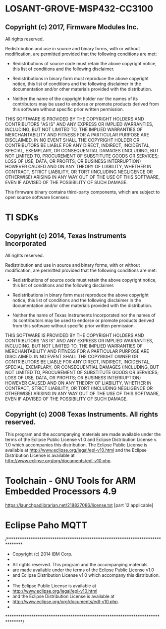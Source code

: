 # LOSANT-GROVE-MSP432-CC3100

## Copyright (c) 2017, Firmware Modules Inc.
All rights reserved.

Redistribution and use in source and binary forms, with or without
modification, are permitted provided that the following conditions are met:

* Redistributions of source code must retain the above copyright notice, this
  list of conditions and the following disclaimer.

* Redistributions in binary form must reproduce the above copyright notice,
  this list of conditions and the following disclaimer in the documentation
  and/or other materials provided with the distribution.

* Neither the name of the copyright holder nor the names of its
  contributors may be used to endorse or promote products derived from
  this software without specific prior written permission.

THIS SOFTWARE IS PROVIDED BY THE COPYRIGHT HOLDERS AND CONTRIBUTORS "AS IS"
AND ANY EXPRESS OR IMPLIED WARRANTIES, INCLUDING, BUT NOT LIMITED TO, THE
IMPLIED WARRANTIES OF MERCHANTABILITY AND FITNESS FOR A PARTICULAR PURPOSE ARE
DISCLAIMED. IN NO EVENT SHALL THE COPYRIGHT HOLDER OR CONTRIBUTORS BE LIABLE
FOR ANY DIRECT, INDIRECT, INCIDENTAL, SPECIAL, EXEMPLARY, OR CONSEQUENTIAL
DAMAGES (INCLUDING, BUT NOT LIMITED TO, PROCUREMENT OF SUBSTITUTE GOODS OR
SERVICES; LOSS OF USE, DATA, OR PROFITS; OR BUSINESS INTERRUPTION) HOWEVER
CAUSED AND ON ANY THEORY OF LIABILITY, WHETHER IN CONTRACT, STRICT LIABILITY,
OR TORT (INCLUDING NEGLIGENCE OR OTHERWISE) ARISING IN ANY WAY OUT OF THE USE
OF THIS SOFTWARE, EVEN IF ADVISED OF THE POSSIBILITY OF SUCH DAMAGE.

This firmware binary contains third-party components, which are subject to open source software licenses:

# TI SDKs

## Copyright (c) 2014, Texas Instruments Incorporated
All rights reserved.

Redistribution and use in source and binary forms, with or without
modification, are permitted provided that the following conditions
are met:

*  Redistributions of source code must retain the above copyright
   notice, this list of conditions and the following disclaimer.

*  Redistributions in binary form must reproduce the above copyright
   notice, this list of conditions and the following disclaimer in the
   documentation and/or other materials provided with the distribution.

*  Neither the name of Texas Instruments Incorporated nor the names of
   its contributors may be used to endorse or promote products derived
   from this software without specific prior written permission.

THIS SOFTWARE IS PROVIDED BY THE COPYRIGHT HOLDERS AND CONTRIBUTORS "AS IS"
AND ANY EXPRESS OR IMPLIED WARRANTIES, INCLUDING, BUT NOT LIMITED TO,
THE IMPLIED WARRANTIES OF MERCHANTABILITY AND FITNESS FOR A PARTICULAR
PURPOSE ARE DISCLAIMED. IN NO EVENT SHALL THE COPYRIGHT OWNER OR
CONTRIBUTORS BE LIABLE FOR ANY DIRECT, INDIRECT, INCIDENTAL, SPECIAL,
EXEMPLARY, OR CONSEQUENTIAL DAMAGES (INCLUDING, BUT NOT LIMITED TO,
PROCUREMENT OF SUBSTITUTE GOODS OR SERVICES; LOSS OF USE, DATA, OR PROFITS;
OR BUSINESS INTERRUPTION) HOWEVER CAUSED AND ON ANY THEORY OF LIABILITY,
WHETHER IN CONTRACT, STRICT LIABILITY, OR TORT (INCLUDING NEGLIGENCE OR
OTHERWISE) ARISING IN ANY WAY OUT OF THE USE OF THIS SOFTWARE,
EVEN IF ADVISED OF THE POSSIBILITY OF SUCH DAMAGE.


## Copyright (c) 2008 Texas Instruments. All rights reserved.
This program and the accompanying materials are made available under the
terms of the Eclipse Public License v1.0 and Eclipse Distribution License
v. 1.0 which accompanies this distribution. The Eclipse Public License is
available at http://www.eclipse.org/legal/epl-v10.html and the Eclipse
Distribution License is available at
http://www.eclipse.org/org/documents/edl-v10.php.

# Toolchain - GNU Tools for ARM Embedded Processors 4.9
https://launchpadlibrarian.net/218827086/license.txt [part 12 applicable]



# Eclipse Paho MQTT

/*******************************************************************************
 * Copyright (c) 2014 IBM Corp.
 *
 * All rights reserved. This program and the accompanying materials
 * are made available under the terms of the Eclipse Public License v1.0
 * and Eclipse Distribution License v1.0 which accompany this distribution.
 *
 * The Eclipse Public License is available at
 *    http://www.eclipse.org/legal/epl-v10.html
 * and the Eclipse Distribution License is available at
 *   http://www.eclipse.org/org/documents/edl-v10.php.
 *
 *******************************************************************************/



